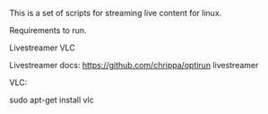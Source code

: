 This is a set of scripts for streaming live content for linux. 

Requirements to run.

Livestreamer
VLC

Livestreamer docs:
https://github.com/chrippa/optirun livestreamer

VLC:

sudo apt-get install vlc

